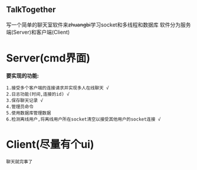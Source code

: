 ## TalkTogether
写一个简单的聊天室软件来~~zhuangbi~~学习socket和多线程和数据库 
软件分为服务端(Server)和客户端(Client)  
# Server(cmd界面)
**要实现的功能:**
```
1.接受多个客户端的连接请求并实现多人在线聊天 √
2.日志功能(时间,连接的id) √
3.保存聊天记录 √
4.管理员命令
5.使用数据库管理数据
6.检测离线用户,将离线用户所在socket清空以接受其他用户的socket连接 √
```
# Client(尽量有个ui)
```
聊天就完事了
```
